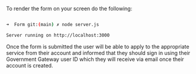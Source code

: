 

To render the form on your screen do the following: 

```bash

➜  Form git:(main) ✗ node server.js

Server running on http://localhost:3000

```

Once the form is submitted the user will be able to apply to the appropriate service from their account and informed that they should sign in using their Government Gateway user ID which they will receive via email once their account is created. 